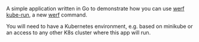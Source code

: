 A simple application written in Go to demonstrate how you can use [werf kube-run](https://werf.io/documentation/v1.2/reference/cli/werf_kube_run.html),
a new [werf](https://github.com/werf/werf) command.

You will need to have a Kubernetes environment, e.g. based on minikube or
an access to any other K8s cluster where this app will run.

